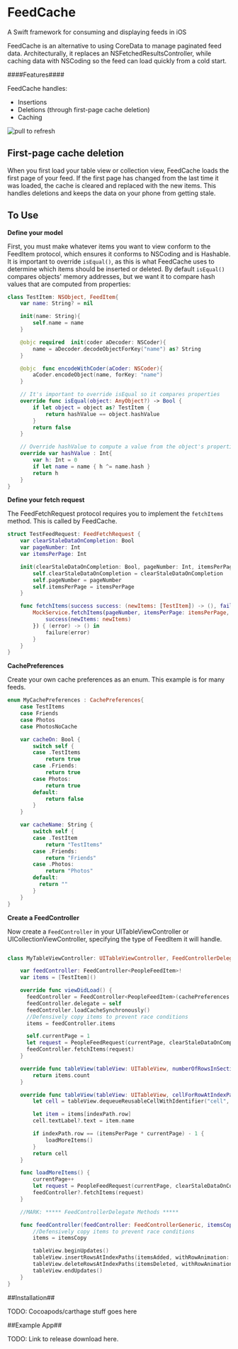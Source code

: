 # FeedCache
A Swift framework for consuming and displaying feeds in iOS

FeedCache is an alternative to using CoreData to manage paginated feed data. Architecturally, it replaces an NSFetchedResultsController, while caching data with NSCoding so the feed can load quickly from a cold start.

####Features####

FeedCache handles:

* Insertions
* Deletions (through first-page cache deletion)
* Caching

![pull to refresh](https://github.com/electricobjects/FeedKit/raw/master/ReadMe_Images/pull_to_refresh.gif)

## First-page cache deletion ##

When you first load your table view or collection view, FeedCache loads the first page of your feed. If the first page has changed from the last time it was loaded, the cache is cleared and replaced with the new items. This handles deletions and keeps the data on your phone from getting stale.



## To Use

**Define your model**

First, you must make whatever items you want to view conform to the FeedItem protocol, which ensures it conforms to NSCoding and is Hashable. It is important to override `isEqual()`, as this is what FeedCache uses to determine which items should be inserted or deleted. By default `isEqual()` compares objects' memory addresses, but we want it to compare hash values that are computed from properties:

```swift
class TestItem: NSObject, FeedItem{
    var name: String? = nil

    init(name: String){
        self.name = name
    }

    @objc required  init(coder aDecoder: NSCoder){
        name = aDecoder.decodeObjectForKey("name") as? String
    }

    @objc  func encodeWithCoder(aCoder: NSCoder){
        aCoder.encodeObject(name, forKey: "name")
    }

    // It's important to override isEqual so it compares properties
    override func isEqual(object: AnyObject?) -> Bool {
        if let object = object as? TestItem {
            return hashValue == object.hashValue
        }
        return false
    }

    // Override hashValue to compute a value from the object's properties
    override var hashValue : Int{
        var h: Int = 0
        if let name = name { h ^= name.hash }
        return h
    }
}
```

**Define your fetch request**

The FeedFetchRequest protocol requires you to implement the `fetchItems` method. This is called by FeedCache.

```swift
struct TestFeedRequest: FeedFetchRequest {
    var clearStaleDataOnCompletion: Bool
    var pageNumber: Int
    var itemsPerPage: Int

    init(clearStaleDataOnCompletion: Bool, pageNumber: Int, itemsPerPage: Int){
        self.clearStaleDataOnCompletion = clearStaleDataOnCompletion
        self.pageNumber = pageNumber
        self.itemsPerPage = itemsPerPage
    }

    func fetchItems(success success: (newItems: [TestItem]) -> (), failure: (NSError) -> ()) {
        MockService.fetchItems(pageNumber, itemsPerPage: itemsPerPage, parameters: nil, success: { (newItems) -> () in
            success(newItems: newItems)
        }) { (error) -> () in
            failure(error)
        }
    }
}
```
**CachePreferences**

Create your own cache preferences as an enum. This example is for many feeds.

```swift
enum MyCachePreferences : CachePreferences{
    case TestItems
    case Friends
    case Photos
    case PhotosNoCache

    var cacheOn: Bool {
        switch self {
        case .TestItems
            return true
        case .Friends:
            return true
        case Photos:
            return true
        default:
            return false
        }
    }

    var cacheName: String {
        switch self {
        case .TestItem
            return "TestItems"
        case .Friends:
            return "Friends"
        case .Photos:
            return "Photos"
        default:
          return ""
        }
    }
}
```

**Create a FeedController**

Now create a `FeedController` in your UITableViewController or UICollectionViewController, specifying the type of FeedItem it will handle.

```swift

class MyTableViewController: UITableViewController, FeedControllerDelegate {

    var feedController: FeedController<PeopleFeedItem>!
    var items = [TestItem]()

    override func viewDidLoad() {
      feedController = FeedController<PeopleFeedItem>(cachePreferences: MyCachePreferences.TestItems, section: 0)
      feedController.delegate = self
      feedController.loadCacheSynchronously()
      //Defensively copy items to prevent race conditions
      items = feedController.items

      self.currentPage = 1
      let request = PeopleFeedRequest(currentPage, clearStaleDataOnCompletion: true, count: itemsPerPage)
      feedController.fetchItems(request)
    }

    override func tableView(tableView: UITableView, numberOfRowsInSection section: Int) -> Int {
        return items.count
    }

    override func tableView(tableView: UITableView, cellForRowAtIndexPath indexPath: NSIndexPath) -> UITableViewCell {
        let cell = tableView.dequeueReusableCellWithIdentifier("cell", forIndexPath: indexPath)

        let item = items[indexPath.row]
        cell.textLabel?.text = item.name

        if indexPath.row == (itemsPerPage * currentPage) - 1 {
            loadMoreItems()
        }
        return cell
    }

    func loadMoreItems() {
        currentPage++
        let request = PeopleFeedRequest(currentPage, clearStaleDataOnCompletion: false, count: itemsPerPage)
        feedController?.fetchItems(request)
    }

    //MARK: ***** FeedControllerDelegate Methods *****

    func feedController(feedController: FeedControllerGeneric, itemsCopy: [AnyObject], itemsAdded: [NSIndexPath], itemsDeleted: [NSIndexPath]) {
        //Defensively copy items to prevent race conditions
        items = itemsCopy  

        tableView.beginUpdates()
        tableView.insertRowsAtIndexPaths(itemsAdded, withRowAnimation: UITableViewRowAnimation.Automatic)
        tableView.deleteRowsAtIndexPaths(itemsDeleted, withRowAnimation: UITableViewRowAnimation.Automatic)
        tableView.endUpdates()
    }
}
```


##Installation##

TODO: Cocoapods/carthage stuff goes here

##Example App##

TODO: Link to release download here.
